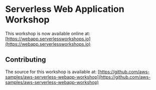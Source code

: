 # Serverless Web Application Workshop

This workshop is now available online at:
[https://webapp.serverlessworkshops.io](https://webapp.serverlessworkshops.io)

## Contributing

The source for this workshop is available at:
[https://github.com/aws-samples/aws-serverless-webapp-workshop](https://github.com/aws-samples/aws-serverless-webapp-workshop)